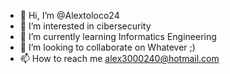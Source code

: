 - 👋 Hi, I’m @Alextoloco24
- 👀 I’m interested in cibersecurity
- 🌱 I’m currently learning Informatics Engineering
- 💞️ I’m looking to collaborate on Whatever ;)
- 📫 How to reach me alex3000240@hotmail.com

<!---
Alextoloco24/Alextoloco24 is a ✨ special ✨ repository because its `README.md` (this file) appears on your GitHub profile.
You can click the Preview link to take a look at your changes.
--->

